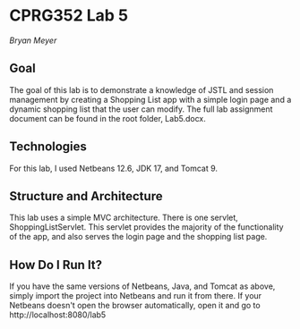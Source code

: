 # CPRG352 Lab 5
*Bryan Meyer*

## Goal

The goal of this lab is to demonstrate a knowledge of JSTL and session management by creating a Shopping List app with a simple login page and a dynamic shopping list that the user can modify. The full lab assignment document can be found in the root folder, Lab5.docx.

## Technologies

For this lab, I used Netbeans 12.6, JDK 17, and Tomcat 9.

## Structure and Architecture

This lab uses a simple MVC architecture.
There is one servlet, ShoppingListServlet. This servlet provides the majority of the functionality of the app, and also serves the login page and the shopping list page.

## How Do I Run It?

If you have the same versions of Netbeans, Java, and Tomcat as above, simply import the project into Netbeans and run it from there.
If your Netbeans doesn't open the browser automatically, open it and go to http://localhost:8080/lab5